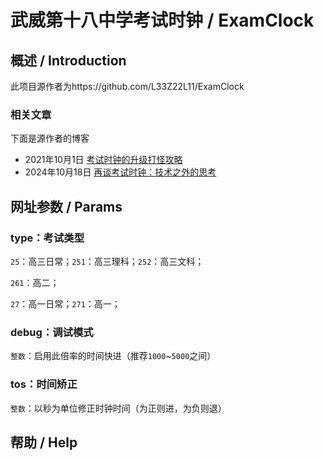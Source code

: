 # 武威第十八中学考试时钟 / ExamClock

## 概述 / Introduction

此项目源作者为https://github.com/L33Z22L11/ExamClock
> 
### 相关文章
下面是源作者的博客
- 2021年10月1日 [考试时钟的升级打怪攻略](https://thisis.host/202109/exam-update-2021/)
- 2024年10月18日 [再谈考试时钟：技术之外的思考](https://blog.zhilu.cyou/2024/exam-clock-thinking)

## 网址参数 / Params

### type：考试类型

`25`：高三日常；`251`：高三理科；`252`：高三文科；

`261`：高二；

`27`：高一日常；`271`：高一；

### debug：调试模式

`整数`：启用此倍率的时间快进（推荐`1000`~`5000`之间）

### tos：时间矫正

`整数`：以秒为单位修正时钟时间（为正则进，为负则退）

## 帮助 / Help
